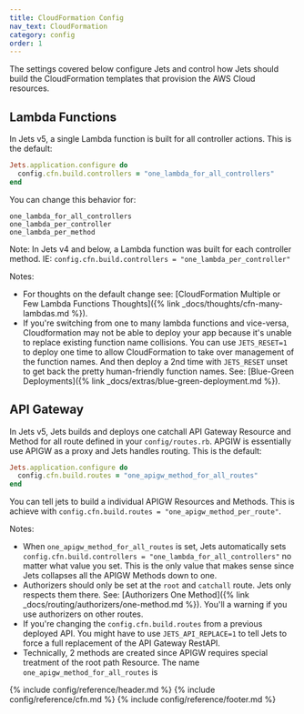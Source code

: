 ```yaml
---
title: CloudFormation Config
nav_text: CloudFormation
category: config
order: 1
---
```


The settings covered below configure Jets and control how Jets should build the CloudFormation templates that provision the AWS Cloud resources.

## Lambda Functions

In Jets v5, a single Lambda function is built for all controller actions.  This is the default:

```ruby
Jets.application.configure do
  config.cfn.build.controllers = "one_lambda_for_all_controllers"
end
```

You can change this behavior for:

    one_lambda_for_all_controllers
    one_lambda_per_controller
    one_lambda_per_method

Note: In Jets v4 and below, a Lambda function was built for each controller method. IE: `config.cfn.build.controllers = "one_lambda_per_controller"`

Notes:

* For thoughts on the default change see: [CloudFormation Multiple or Few Lambda Functions Thoughts]({% link _docs/thoughts/cfn-many-lambdas.md %}).
* If you're switching from one to many lambda functions and vice-versa, Cloudformation may not be able to deploy your app because it's unable to replace existing function name collisions. You can use `JETS_RESET=1` to deploy one time to allow CloudFormation to take over management of the function names. And then deploy a 2nd time with `JETS_RESET` unset to get back the pretty human-friendly function names. See: [Blue-Green Deployments]({% link _docs/extras/blue-green-deployment.md %}).

## API Gateway

In Jets v5, Jets builds and deploys one catchall API Gateway Resource and Method for all route defined in your `config/routes.rb`. APGIW is essentially use APIGW as a proxy and Jets handles routing. This is the default:

```ruby
Jets.application.configure do
  config.cfn.build.routes = "one_apigw_method_for_all_routes"
end
```

You can tell jets to build a individual APIGW Resources and Methods. This is achieve with `config.cfn.build.routes = "one_apigw_method_per_route"`.

Notes:

* When `one_apigw_method_for_all_routes` is set, Jets automatically sets `config.cfn.build.controllers = "one_lambda_for_all_controllers"` no matter what value you set. This is the only value that makes sense since Jets collapses all the APIGW Methods down to one.
* Authorizers should only be set at the `root` and `catchall` route. Jets only respects them there. See: [Authorizers One Method]({% link _docs/routing/authorizers/one-method.md %}). You'll a warning if you use authorizers on other routes.
* If you're changing the `config.cfn.build.routes` from a previous deployed API. You might have to use `JETS_API_REPLACE=1` to tell Jets to force a full replacement of the API Gateway RestAPI.
* Technically, 2 methods are created since APIGW requires special treatment of the root path Resource. The name `one_apigw_method_for_all_routes` is

{% include config/reference/header.md %}
{% include config/reference/cfn.md %}
{% include config/reference/footer.md %}
